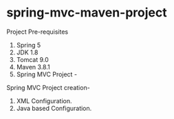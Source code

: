 # spring-mvc-maven-project


Project Pre-requisites

1. Spring 5
2. JDK 1.8
3. Tomcat 9.0
4. Maven 3.8.1
5. Spring MVC Project -

Spring MVC Project creation-
1. XML Configuration.
2. Java based Configuration.
